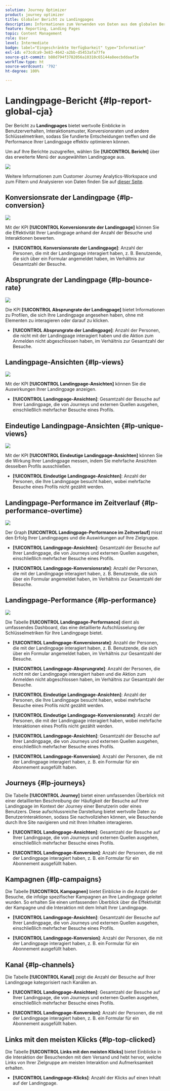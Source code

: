 ```yaml
---
solution: Journey Optimizer
product: journey optimizer
title: Globaler Bericht zu Landingpages
description: Informationen zum Verwenden von Daten aus dem globalen Bericht zu Landingpages
feature: Reporting, Landing Pages
topic: Content Management
role: User
level: Intermediate
badge: label="Eingeschränkte Verfügbarkeit" type="Informative"
exl-id: e73cdca9-3e83-4642-a2bb-d5453afa77fe
source-git-commit: b80d794f3782056a10310c65144a8eecbddaaf3e
workflow-type: ht
source-wordcount: '792'
ht-degree: 100%

---
```


# Landingpage-Bericht {#lp-report-global-cja}

Der Bericht zu **Landingpages** bietet wertvolle Einblicke in Benutzerverhalten, Interaktionsmuster, Konversionsraten und andere Schlüsselmetriken, sodass Sie fundierte Entscheidungen treffen und die Performance Ihrer Landingpage effektiv optimieren können.

Um auf Ihre Berichte zuzugreifen, wählen Sie **[!UICONTROL Bericht]** über das erweiterte Menü der ausgewählten Landingpage aus.

![](assets/cja-lp.png)

Weitere Informationen zum Customer Journey Analytics-Workspace und zum Filtern und Analysieren von Daten finden Sie auf [dieser Seite](https://experienceleague.adobe.com/de/docs/analytics-platform/using/cja-workspace/home).

## Konversionsrate der Landingpage {#lp-conversion}

![](assets/cja-lp-conversion-rate.png)

Mit der KPI **[!UICONTROL Konversionsrate der Landingpage]** können Sie die Effektivität Ihrer Landingpage anhand der Anzahl der Besuche und Interaktionen bewerten.

* **[!UICONTROL Konversionsrate der Landingpage]**: Anzahl der Personen, die mit der Landingpage interagiert haben, z. B. Benutzende, die sich über ein Formular angemeldet haben, im Verhältnis zur Gesamtzahl der Besuche.

## Absprungrate der Landingpage {#lp-bounce-rate}

![](assets/cja-lp-bounce-rate.png)

Die KPI **[!UICONTROL Absprungrate der Landingpage]** bietet Informationen zu Profilen, die sich Ihre Landingpage angesehen haben, ohne mit Elementen zu interagieren oder darauf zu klicken.

* **[!UICONTROL Absprungrate der Landingpage]**: Anzahl der Personen, die nicht mit der Landingpage interagiert haben und die Aktion zum Anmelden nicht abgeschlossen haben, im Verhältnis zur Gesamtzahl der Besuche.

## Landingpage-Ansichten {#lp-views}

![](assets/cja-lp-views.png)

Mit der KPI **[!UICONTROL Landingpage-Ansichten]** können Sie die Auswirkungen Ihrer Landingpage anzeigen.

* **[!UICONTROL Landingpage-Ansichten]**: Gesamtzahl der Besuche auf Ihrer Landingpage, die von Journeys und externen Quellen ausgehen, einschließlich mehrfacher Besuche eines Profils.

## Eindeutige Landingpage-Ansichten {#lp-unique-views}

![](assets/cja-lp-unique-views.png)

Mit der KPI **[!UICONTROL Eindeutige Landingpage-Ansichten]** können Sie die Wirkung Ihrer Landingpage messen, indem Sie mehrfache Ansichten desselben Profils ausschließen.

* **[!UICONTROL Eindeutige Landingpage-Ansichten]**: Anzahl der Personen, die Ihre Landingpage besucht haben, wobei mehrfache Besuche eines Profils nicht gezählt werden.

## Landingpage-Performance im Zeitverlauf {#lp-performance-overtime}

![](assets/cja-lp-performance-overtime.png)

Der Graph **[!UICONTROL Landingpage-Performance im Zeitverlauf]** misst den Erfolg Ihrer Landingpages und die Auswirkungen auf Ihre Zielgruppe.

* **[!UICONTROL Landingpage-Ansichten]**: Gesamtzahl der Besuche auf Ihrer Landingpage, die von Journeys und externen Quellen ausgehen, einschließlich mehrfacher Besuche eines Profils.

* **[!UICONTROL Landingpage-Konversionsrate]**: Anzahl der Personen, die mit der Landingpage interagiert haben, z. B. Benutzende, die sich über ein Formular angemeldet haben, im Verhältnis zur Gesamtzahl der Besuche.

## Landingpage-Performance {#lp-performance}

![](assets/cja-lp-performance.png)

Die Tabelle **[!UICONTROL Landingpage-Performance]** dient als umfassendes Dashboard, das eine detaillierte Aufschlüsselung der Schlüsselmetriken für Ihre Landingpage bietet.

* **[!UICONTROL Landingpage-Konversionsrate]**: Anzahl der Personen, die mit der Landingpage interagiert haben, z. B. Benutzende, die sich über ein Formular angemeldet haben, im Verhältnis zur Gesamtzahl der Besuche.

* **[!UICONTROL Landingpage-Absprungrate]**: Anzahl der Personen, die nicht mit der Landingpage interagiert haben und die Aktion zum Anmelden nicht abgeschlossen haben, im Verhältnis zur Gesamtzahl der Besuche.

* **[!UICONTROL Eindeutige Landingpage-Ansichten]**: Anzahl der Personen, die Ihre Landingpage besucht haben, wobei mehrfache Besuche eines Profils nicht gezählt werden.

* **[!UICONTROL Eindeutige Landingpage-Konversionsrate]**: Anzahl der Personen, die mit der Landingpage interagiert haben, wobei mehrfache Interaktionen eines Profils nicht gezählt werden.

* **[!UICONTROL Landingpage-Ansichten]**: Gesamtzahl der Besuche auf Ihrer Landingpage, die von Journeys und externen Quellen ausgehen, einschließlich mehrfacher Besuche eines Profils.

* **[!UICONTROL Landingpage-Konversion]**: Anzahl der Personen, die mit der Landingpage interagiert haben, z. B. ein Formular für ein Abonnement ausgefüllt haben.

## Journeys {#lp-journeys}

Die Tabelle **[!UICONTROL Journey]** bietet einen umfassenden Überblick mit einer detaillierten Beschreibung der Häufigkeit der Besuche auf Ihrer Landingpage im Kontext der Journey einer Benutzerin oder eines Benutzers. Diese aufschlussreiche Darstellung bietet wertvolle Daten zu Benutzerinteraktionen, sodass Sie nachvollziehen können, wie Besuchende durch Ihre Site navigieren und mit Ihren Inhalten interagieren.

* **[!UICONTROL Landingpage-Ansichten]**: Gesamtzahl der Besuche auf Ihrer Landingpage, die von Journeys und externen Quellen ausgehen, einschließlich mehrfacher Besuche eines Profils.

* **[!UICONTROL Landingpage-Konversion]**: Anzahl der Personen, die mit der Landingpage interagiert haben, z. B. ein Formular für ein Abonnement ausgefüllt haben.

## Kampagnen {#lp-campaigns}

Die Tabelle **[!UICONTROL Kampagnen]** bietet Einblicke in die Anzahl der Besuche, die infolge spezifischer Kampagnen an Ihre Landingpage geleitet wurden. So erhalten Sie einen umfassenden Überblick über die Effektivität der Kampagne und die Interaktion mit dem Inhalt Ihrer Landingpage.

* **[!UICONTROL Landingpage-Ansichten]**: Gesamtzahl der Besuche auf Ihrer Landingpage, die von Journeys und externen Quellen ausgehen, einschließlich mehrfacher Besuche eines Profils.

* **[!UICONTROL Landingpage-Konversion]**: Anzahl der Personen, die mit der Landingpage interagiert haben, z. B. ein Formular für ein Abonnement ausgefüllt haben.

## Kanal {#lp-channels}

Die Tabelle **[!UICONTROL Kanal]** zeigt die Anzahl der Besuche auf Ihrer Landingpage kategorisiert nach Kanälen an.

* **[!UICONTROL Landingpage-Ansichten]**: Gesamtzahl der Besuche auf Ihrer Landingpage, die von Journeys und externen Quellen ausgehen, einschließlich mehrfacher Besuche eines Profils.

* **[!UICONTROL Landingpage-Konversion]**: Anzahl der Personen, die mit der Landingpage interagiert haben, z. B. ein Formular für ein Abonnement ausgefüllt haben.

## Links mit den meisten Klicks {#lp-top-clicked}

Die Tabelle **[!UICONTROL Links mit den meisten Klicks]** bietet Einblicke in die Interaktion der Besuchenden mit dem Versand und hebt hervor, welche Links von Ihrer Zielgruppe am meisten Interaktion und Aufmerksamkeit erhalten.

* **[!UICONTROL Landingpage-Klicks]**: Anzahl der Klicks auf einen Inhalt auf der Landingpage.
